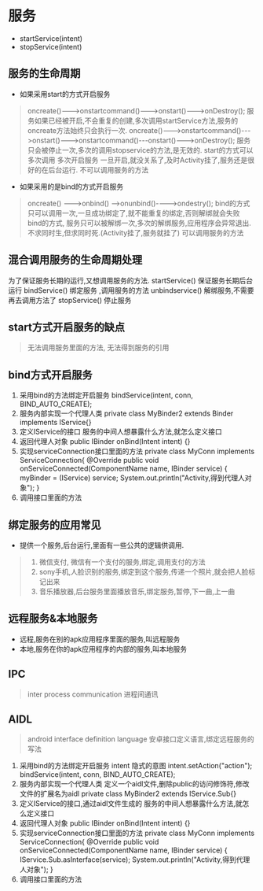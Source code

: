# 服务
* startService(intent)
* stopService(intent)

## 服务的生命周期
* 如果采用start的方式开启服务
> oncreate()--->onstartcommand()--->onstart()--->onDestroy();
> 服务如果已经被开启,不会重复的创建,多次调用startService方法,服务的oncreate方法始终只会执行一次.
> oncreate()--->onstartcommand()--->onstart()--->onstartcommand()---onstart()--->onDestroy();
> 服务只会被停止一次,多次的调用stopservice的方法,是无效的.
> start的方式可以多次调用 多次开启服务
> 一旦开启,就没关系了,及时Activity挂了,服务还是很好的在后台运行.
> 不可以调用服务的方法


* 如果采用的是bind的方式开启服务
> oncreate() --->onbind() -->onunbind()---->ondestry();
> bind的方式 只可以调用一次,一旦成功绑定了,就不能重复的绑定,否则解绑就会失败
> bind的方式, 服务只可以被解绑一次,多次的解绑服务,应用程序会异常退出.
> 不求同时生,但求同时死.(Activity挂了,服务就挂了)
> 可以调用服务的方法


## 混合调用服务的生命周期处理
为了保证服务长期的运行,又想调用服务的方法.
startService() 保证服务长期后台运行
bindService() 绑定服务 ,调用服务的方法
unbindservice() 解绑服务,不需要再去调用方法了
stopService() 停止服务




## start方式开启服务的缺点
>无法调用服务里面的方法, 无法得到服务的引用

## bind方式开启服务
1. 采用bind的方法绑定开启服务
		bindService(intent, conn, BIND_AUTO_CREATE);
2. 服务内部实现一个代理人类
		private class MyBinder2 extends Binder implements IService{}
3. 定义IService的接口
		服务的中间人想暴露什么方法,就怎么定义接口
4. 返回代理人对象
			public IBinder onBind(Intent intent) {}
5. 实现serviceConnection接口里面的方法
		private class MyConn implements ServiceConnection{
		@Override
		public void onServiceConnected(ComponentName name, IBinder service) {
			myBinder = (IService) service;
			System.out.println("Activity,得到代理人对象");
		}
6. 调用接口里面的方法

## 绑定服务的应用常见
* 提供一个服务,后台运行,里面有一些公共的逻辑供调用.
>1. 微信支付, 微信有一个支付的服务,绑定,调用支付的方法
>2. sony手机,人脸识别的服务,绑定到这个服务,传递一个照片,就会把人脸标记出来
>3. 音乐播放器,后台服务里面播放音乐,绑定服务,暂停,下一曲,上一曲

## 远程服务&本地服务
* 远程,服务在别的apk应用程序里面的服务,叫远程服务
* 本地,服务在你的apk应用程序的内部的服务,叫本地服务


## IPC
>inter process communication
>进程间通讯


## AIDL
>android interface definition language
>安卓接口定义语言,绑定远程服务的写法

1. 采用bind的方法绑定开启服务 
		intent 隐式的意图 intent.setAction("action");
		bindService(intent, conn, BIND_AUTO_CREATE);
2. 服务内部实现一个代理人类
		定义一个aidl文件,删除public的访问修饰符,修改文件的扩展名为aidl
		private class MyBinder2 extends IService.Sub{}
3. 定义IService的接口,通过aidl文件生成的
		服务的中间人想暴露什么方法,就怎么定义接口
4. 返回代理人对象
			public IBinder onBind(Intent intent) {}
5. 实现serviceConnection接口里面的方法
		private class MyConn implements ServiceConnection{
		@Override
		public void onServiceConnected(ComponentName name, IBinder service) {
			IService.Sub.asInterface(service);
			System.out.println("Activity,得到代理人对象");
		}
6. 调用接口里面的方法




